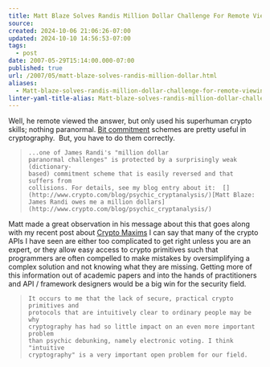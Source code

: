 ```yaml
---
title: Matt Blaze Solves Randis Million Dollar Challenge For Remote Viewing
source: 
created: 2024-10-06 21:06:26-07:00
updated: 2024-10-10 14:56:53-07:00
tags:
  - post
date: 2007-05-29T15:14:00.000-07:00
published: true
url: /2007/05/matt-blaze-solves-randis-million-dollar.html
aliases:
  - Matt-blaze-solves-randis-million-dollar-challenge-for-remote-viewing
linter-yaml-title-alias: Matt-blaze-solves-randis-million-dollar-challenge-for-remote-viewing
---
```



Well, he remote viewed the answer, but only used his superhuman crypto skills; nothing paranormal. [Bit commitment](http://en.wikipedia.org/wiki/Bit_commitment) schemes are pretty useful in cryptography.  But, you have to do them correctly.  

> ```
> ...one of James Randi's "million dollar
> paranormal challenges" is protected by a surprisingly weak (dictionary-
> based) commitment scheme that is easily reversed and that suffers from
> collisions. For details, see my blog entry about it:  [](http://www.crypto.com/blog/psychic_cryptanalysis/)[Matt Blaze: James Randi owes me a million dollars](http://www.crypto.com/blog/psychic_cryptanalysis/)
> ```

  
Matt made a great observation in his message about this that goes along with my recent post about [Crypto Maxims](http://www.blogger.com/archives/2007/05/cryptomaxims_fo.html) I can say that many of the crypto APIs I have seen are either too complicated to get right unless you are an expert, or they allow easy access to crypto primitives such that programmers are often compelled to make mistakes by oversimplifying a complex solution and not knowing what they are missing. Getting more of this information out of academic papers and into the hands of practitioners and API / framework designers would be a big win for the security field.  

> ```
> It occurs to me that the lack of secure, practical crypto primitives and
> protocols that are intuitively clear to ordinary people may be why
> cryptography has had so little impact on an even more important problem
> than psychic debunking, namely electronic voting. I think "intuitive
> cryptography" is a very important open problem for our field.
> ```